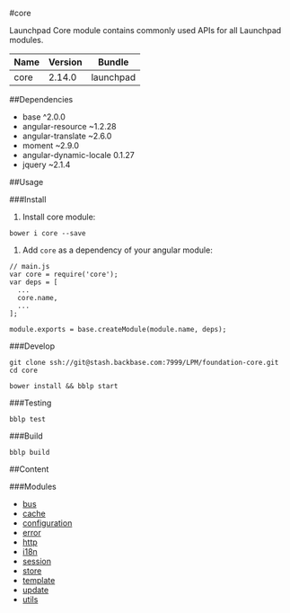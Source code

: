 #core

Launchpad Core module contains commonly used APIs for all Launchpad modules.

|  Name |  Version |  Bundle | 
|--|--|--|
|  core |  2.14.0 |  launchpad | 

##Dependencies


- base ^2.0.0
- angular-resource ~1.2.28
- angular-translate ~2.6.0
- moment ~2.9.0
- angular-dynamic-locale 0.1.27
- jquery ~2.1.4

##Usage

###Install


1. Install core module:

```
bower i core --save
```

1. Add `core` as a dependency of your angular module:

```
// main.js
var core = require('core');
var deps = [
  ...
  core.name,
  ...
];

module.exports = base.createModule(module.name, deps);
```
###Develop

```
git clone ssh://git@stash.backbase.com:7999/LPM/foundation-core.git
cd core

bower install && bblp start
```
###Testing

```
bblp test
```
###Build

```
bblp build
```
##Content

###Modules


- [bus](scripts/modules/bus/README.md)
- [cache](scripts/modules/cache/README.md)
- [configuration](scripts/modules/configuration/README.md)
- [error](scripts/modules/error/README.md)
- [http](scripts/modules/http/README.md)
- [i18n](scripts/modules/i18n/README.md)
- [session](scripts/modules/session/README.md)
- [store](scripts/modules/store/README.md)
- [template](scripts/modules/template/README.md)
- [update](scripts/modules/update/README.md)
- [utils](scripts/modules/utils/README.md)

